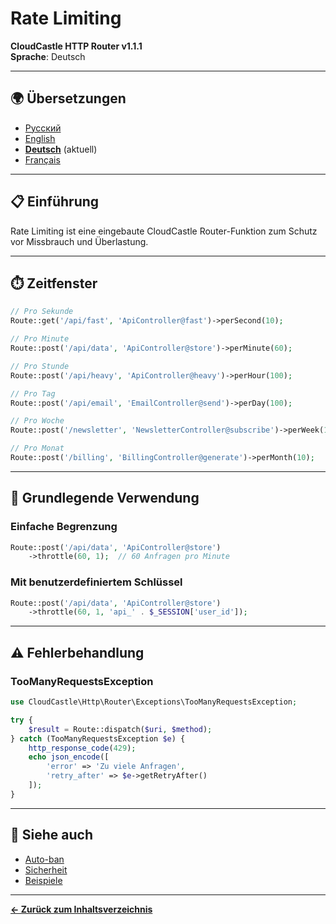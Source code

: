 # Rate Limiting

**CloudCastle HTTP Router v1.1.1**  
**Sprache**: Deutsch

---

## 🌍 Übersetzungen

- [Русский](../../ru/documentation/rate-limiting.md)
- [English](../../en/documentation/rate-limiting.md)
- **[Deutsch](rate-limiting.md)** (aktuell)
- [Français](../../fr/documentation/rate-limiting.md)

---

## 📋 Einführung

Rate Limiting ist eine eingebaute CloudCastle Router-Funktion zum Schutz vor Missbrauch und Überlastung.

---

## ⏱️ Zeitfenster

```php
// Pro Sekunde
Route::get('/api/fast', 'ApiController@fast')->perSecond(10);

// Pro Minute
Route::post('/api/data', 'ApiController@store')->perMinute(60);

// Pro Stunde
Route::post('/api/heavy', 'ApiController@heavy')->perHour(100);

// Pro Tag
Route::post('/api/email', 'EmailController@send')->perDay(100);

// Pro Woche
Route::post('/newsletter', 'NewsletterController@subscribe')->perWeek(1);

// Pro Monat
Route::post('/billing', 'BillingController@generate')->perMonth(10);
```

---

## 🔧 Grundlegende Verwendung

### Einfache Begrenzung

```php
Route::post('/api/data', 'ApiController@store')
    ->throttle(60, 1);  // 60 Anfragen pro Minute
```

### Mit benutzerdefiniertem Schlüssel

```php
Route::post('/api/data', 'ApiController@store')
    ->throttle(60, 1, 'api_' . $_SESSION['user_id']);
```

---

## ⚠️ Fehlerbehandlung

### TooManyRequestsException

```php
use CloudCastle\Http\Router\Exceptions\TooManyRequestsException;

try {
    $result = Route::dispatch($uri, $method);
} catch (TooManyRequestsException $e) {
    http_response_code(429);
    echo json_encode([
        'error' => 'Zu viele Anfragen',
        'retry_after' => $e->getRetryAfter()
    ]);
}
```

---

## 🔗 Siehe auch

- [Auto-ban](auto-ban.md)
- [Sicherheit](security.md)
- [Beispiele](../../../examples/throttle-example.php)

---

**[← Zurück zum Inhaltsverzeichnis](README.md)**

